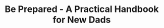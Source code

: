 ---
title: "Be Prepared - A Practical Handbook for New Dads"
description: 'Kocak dan berguna sekali. Saya membeli buku ini ketika Gita mengandung Zia, dan ini jadi salah satu buku yang paling berguna di tool kit saya dalam pertempuran di tahun pertama dan kedua dengan bayi kecil onar yang lucu.'
cover: "images/reading/be-prepared.jpeg"
publishDate: 2020-01-10
authors: "Jeannie Hayden, Garry Grenburg"
categories: ["social science & engineering"]
---